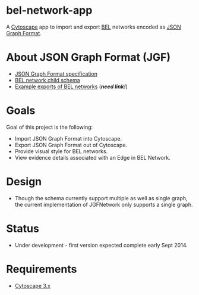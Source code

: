 # bel-network-app

A [Cytoscape](http://www.cytoscape.org/) app to import and export [BEL](http://www.openbel.org/bel-expression-language) networks encoded as [JSON Graph Format](http://json-graph-format.info/).

About JSON Graph Format (JGF)
=============================

- [JSON Graph Format specification](http://json-graph-format.info/schema.json)
- [BEL network child schema](https://github.com/jsongraph/json-graph-specification/blob/master/child-schemas/bel-json-graph.schema.json)
- [Example exports of BEL networks](#) (***need link!***)

Goals
=====
Goal of this project is the following:

- Import JSON Graph Format into Cytoscape.
- Export JSON Graph Format out of Cytoscape.
- Provide visual style for BEL networks.
- View evidence details associated with an Edge in BEL Network.

Design
======
- Though the schema currently support multiple as well as single graph, the current implementation of JGFNetwork only supports a single graph. 

Status
======
- Under development - first version expected complete early Sept 2014.

Requirements
============
- [Cytoscape 3.x](http://www.cytoscape.org/)
